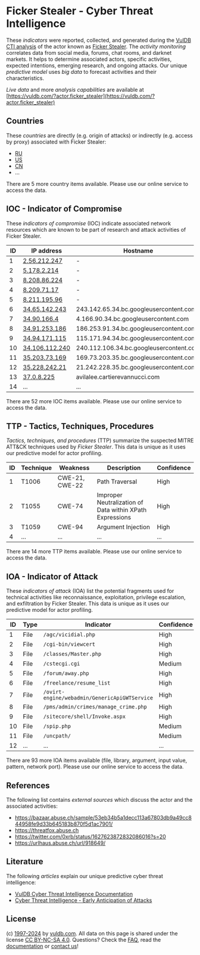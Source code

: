# Ficker Stealer - Cyber Threat Intelligence

These _indicators_ were reported, collected, and generated during the [VulDB CTI analysis](https://vuldb.com/?kb.cti) of the actor known as [Ficker Stealer](https://vuldb.com/?actor.ficker_stealer). The _activity monitoring_ correlates data from social media, forums, chat rooms, and darknet markets. It helps to determine associated actors, specific activities, expected intentions, emerging research, and ongoing attacks. Our unique _predictive model_ uses _big data_ to forecast activities and their characteristics.

_Live data_ and more _analysis capabilities_ are available at [https://vuldb.com/?actor.ficker_stealer](https://vuldb.com/?actor.ficker_stealer)

## Countries

These _countries_ are directly (e.g. origin of attacks) or indirectly (e.g. access by proxy) associated with Ficker Stealer:

* [RU](https://vuldb.com/?country.ru)
* [US](https://vuldb.com/?country.us)
* [CN](https://vuldb.com/?country.cn)
* ...

There are 5 more country items available. Please use our online service to access the data.

## IOC - Indicator of Compromise

These _indicators of compromise_ (IOC) indicate associated network resources which are known to be part of research and attack activities of Ficker Stealer.

ID | IP address | Hostname | Campaign | Confidence
-- | ---------- | -------- | -------- | ----------
1 | [2.56.212.247](https://vuldb.com/?ip.2.56.212.247) | - | - | High
2 | [5.178.2.214](https://vuldb.com/?ip.5.178.2.214) | - | - | High
3 | [8.208.86.224](https://vuldb.com/?ip.8.208.86.224) | - | - | High
4 | [8.209.71.17](https://vuldb.com/?ip.8.209.71.17) | - | - | High
5 | [8.211.195.96](https://vuldb.com/?ip.8.211.195.96) | - | - | High
6 | [34.65.142.243](https://vuldb.com/?ip.34.65.142.243) | 243.142.65.34.bc.googleusercontent.com | - | Medium
7 | [34.90.166.4](https://vuldb.com/?ip.34.90.166.4) | 4.166.90.34.bc.googleusercontent.com | - | Medium
8 | [34.91.253.186](https://vuldb.com/?ip.34.91.253.186) | 186.253.91.34.bc.googleusercontent.com | - | Medium
9 | [34.94.171.115](https://vuldb.com/?ip.34.94.171.115) | 115.171.94.34.bc.googleusercontent.com | - | Medium
10 | [34.106.112.240](https://vuldb.com/?ip.34.106.112.240) | 240.112.106.34.bc.googleusercontent.com | - | Medium
11 | [35.203.73.169](https://vuldb.com/?ip.35.203.73.169) | 169.73.203.35.bc.googleusercontent.com | - | Medium
12 | [35.228.242.21](https://vuldb.com/?ip.35.228.242.21) | 21.242.228.35.bc.googleusercontent.com | - | Medium
13 | [37.0.8.225](https://vuldb.com/?ip.37.0.8.225) | avilalee.cartierevannucci.com | - | High
14 | ... | ... | ... | ...

There are 52 more IOC items available. Please use our online service to access the data.

## TTP - Tactics, Techniques, Procedures

_Tactics, techniques, and procedures_ (TTP) summarize the suspected MITRE ATT&CK techniques used by _Ficker Stealer_. This data is unique as it uses our predictive model for actor profiling.

ID | Technique | Weakness | Description | Confidence
-- | --------- | -------- | ----------- | ----------
1 | T1006 | CWE-21, CWE-22 | Path Traversal | High
2 | T1055 | CWE-74 | Improper Neutralization of Data within XPath Expressions | High
3 | T1059 | CWE-94 | Argument Injection | High
4 | ... | ... | ... | ...

There are 14 more TTP items available. Please use our online service to access the data.

## IOA - Indicator of Attack

These _indicators of attack_ (IOA) list the potential fragments used for technical activities like reconnaissance, exploitation, privilege escalation, and exfiltration by Ficker Stealer. This data is unique as it uses our predictive model for actor profiling.

ID | Type | Indicator | Confidence
-- | ---- | --------- | ----------
1 | File | `/agc/vicidial.php` | High
2 | File | `/cgi-bin/viewcert` | High
3 | File | `/classes/Master.php` | High
4 | File | `/cstecgi.cgi` | Medium
5 | File | `/forum/away.php` | High
6 | File | `/freelance/resume_list` | High
7 | File | `/ovirt-engine/webadmin/GenericApiGWTService` | High
8 | File | `/pms/admin/crimes/manage_crime.php` | High
9 | File | `/sitecore/shell/Invoke.aspx` | High
10 | File | `/spip.php` | Medium
11 | File | `/uncpath/` | Medium
12 | ... | ... | ...

There are 93 more IOA items available (file, library, argument, input value, pattern, network port). Please use our online service to access the data.

## References

The following list contains _external sources_ which discuss the actor and the associated activities:

* https://bazaar.abuse.ch/sample/53eb34b5a1decc113a67803db9a49cc844958fe9d33b645183b870f5d1ac7901/
* https://threatfox.abuse.ch
* https://twitter.com/0xrb/status/1627623872832086016?s=20
* https://urlhaus.abuse.ch/url/918649/

## Literature

The following _articles_ explain our unique predictive cyber threat intelligence:

* [VulDB Cyber Threat Intelligence Documentation](https://vuldb.com/?kb.cti)
* [Cyber Threat Intelligence - Early Anticipation of Attacks](https://www.scip.ch/en/?labs.20201022)

## License

(c) [1997-2024](https://vuldb.com/?kb.changelog) by [vuldb.com](https://vuldb.com/?kb.about). All data on this page is shared under the license [CC BY-NC-SA 4.0](https://creativecommons.org/licenses/by-nc-sa/4.0/). Questions? Check the [FAQ](https://vuldb.com/?kb.faq), read the [documentation](https://vuldb.com/?kb) or [contact us](https://vuldb.com/?contact)!
